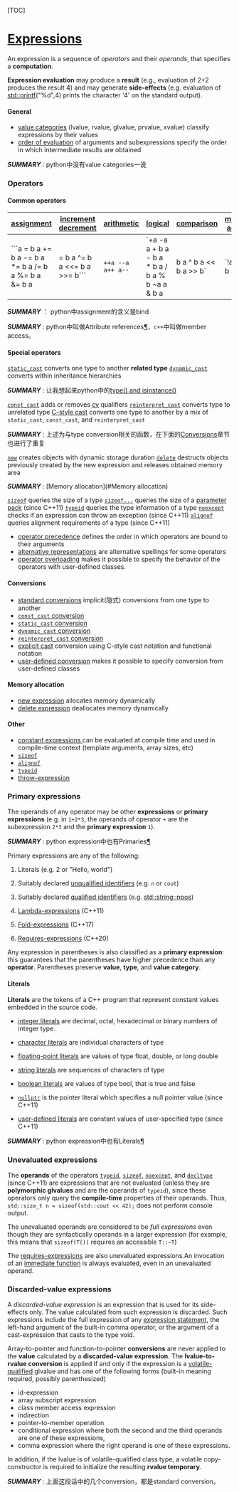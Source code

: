 [TOC]

# [Expressions](https://en.cppreference.com/w/cpp/language/expressions)

An expression is a sequence of *operators* and their *operands*, that specifies a **computation**.

**Expression evaluation** may produce a **result** (e.g., evaluation of 2+2 produces the result 4) and may generate **side-effects** (e.g. evaluation of [std::printf](http://en.cppreference.com/w/cpp/io/c/fprintf)("%d",4) prints the character '4' on the standard output).

#### General

- [value categories](https://en.cppreference.com/w/cpp/language/value_category) (lvalue, rvalue, glvalue, prvalue, xvalue) classify expressions by their values
- [order of evaluation](https://en.cppreference.com/w/cpp/language/eval_order) of arguments and subexpressions specify the order in which intermediate results are obtained

***SUMMARY*** : python中没有value categories一说

### Operators

#### **Common operators**

| [assignment](https://en.cppreference.com/w/cpp/language/operator_assignment) | [increment decrement](https://en.cppreference.com/w/cpp/language/operator_incdec) | [arithmetic](https://en.cppreference.com/w/cpp/language/operator_arithmetic) | [logical](https://en.cppreference.com/w/cpp/language/operator_logical) | [comparison](https://en.cppreference.com/w/cpp/language/operator_comparison) | [member access](https://en.cppreference.com/w/cpp/language/operator_member_access) | [other](https://en.cppreference.com/w/cpp/language/operator_other) |
| ------------------------------------------------------------ | ------------------------------------------------------------ | ------------------------------------------------------------ | ------------------------------------------------------------ | ------------------------------------------------------------ | ------------------------------------------------------------ | ------------------------------------------------------------ |
| ```a = b a += b a -= b a *= b a /= b a %= b a &= b a |= b a ^= b a <<= b a >>= b``` | `++a --a a++ a--`                                            | `+a -a a + b a - b a * b a / b a % b ~a a & b a | b a ^ b a << b a >> b` | `!a a && b a || b`                                           | `a == b a != b a < b a > b a <= b a >= b a <=> b`            | a[b], *a &a a->b a.b a->*b a.*b``                            | `a(...) a, b ? :`                                            |

***SUMMARY*** ： python中assignment的含义是bind

***SUMMARY*** : python中叫做Attribute references[¶](https://docs.python.org/3.3/reference/expressions.html#attribute-references)，`c++`中叫做member access。

#### **Special operators**

[`static_cast`](https://en.cppreference.com/w/cpp/language/static_cast) converts one type to another **related type** 
[`dynamic_cast`](https://en.cppreference.com/w/cpp/language/dynamic_cast) converts within inheritance hierarchies 

***SUMMARY*** : 让我想起来python中的[type() and isinstance()](https://stackoverflow.com/questions/1549801/what-are-the-differences-between-type-and-isinstance)

[`const_cast`](https://en.cppreference.com/w/cpp/language/const_cast) adds or removes [cv](https://en.cppreference.com/w/cpp/language/cv) qualifiers
[`reinterpret_cast`](https://en.cppreference.com/w/cpp/language/reinterpret_cast) converts type to unrelated type
[C-style cast](https://en.cppreference.com/w/cpp/language/explicit_cast) converts one type to another by a mix of `static_cast`, `const_cast`, and `reinterpret_cast` 

***SUMMARY*** : 上述为与type conversion相关的函数，在下面的[Conversions](#Conversions)章节也进行了重复

[`new`](https://en.cppreference.com/w/cpp/language/new) creates objects with dynamic storage duration
[`delete`](https://en.cppreference.com/w/cpp/language/delete) destructs objects previously created by the new expression and releases obtained memory area

***SUMMARY*** : [Memory allocation](#Memory allocation)

[`sizeof`](https://en.cppreference.com/w/cpp/language/sizeof) queries the size of a type
[`sizeof...`](https://en.cppreference.com/w/cpp/language/sizeof...) queries the size of a [parameter pack](https://en.cppreference.com/w/cpp/language/parameter_pack) (since C++11)
[`typeid`](https://en.cppreference.com/w/cpp/language/typeid) queries the type information of a type
[`noexcept`](https://en.cppreference.com/w/cpp/language/noexcept) checks if an expression can throw an exception (since C++11)
[`alignof`](https://en.cppreference.com/w/cpp/language/alignof) queries alignment requirements of a type (since C++11)



- [operator precedence](https://en.cppreference.com/w/cpp/language/operator_precedence) defines the order in which operators are bound to their arguments
- [alternative representations](https://en.cppreference.com/w/cpp/language/operator_alternative) are alternative spellings for some operators
- [operator overloading](https://en.cppreference.com/w/cpp/language/operators) makes it possible to specify the behavior of the operators with user-defined classes.

#### Conversions

- [standard conversions](https://en.cppreference.com/w/cpp/language/implicit_conversion) implicit(隐式) conversions from one type to another
- [`const_cast` conversion](https://en.cppreference.com/w/cpp/language/const_cast)
- [`static_cast` conversion](https://en.cppreference.com/w/cpp/language/static_cast)
- [`dynamic_cast` conversion](https://en.cppreference.com/w/cpp/language/dynamic_cast)
- [`reinterpret_cast` conversion](https://en.cppreference.com/w/cpp/language/reinterpret_cast)
- [explicit cast](https://en.cppreference.com/w/cpp/language/explicit_cast) conversion using C-style cast notation and functional notation
- [user-defined conversion](https://en.cppreference.com/w/cpp/language/cast_operator) makes it possible to specify conversion from user-defined classes



#### Memory allocation

- [new expression](https://en.cppreference.com/w/cpp/language/new) allocates memory dynamically
- [delete expression](https://en.cppreference.com/w/cpp/language/delete) deallocates memory dynamically



#### Other

- [constant expressions ](https://en.cppreference.com/w/cpp/language/constant_expression)can be evaluated at compile time and used in compile-time context (template arguments, array sizes, etc)
- [`sizeof`](https://en.cppreference.com/w/cpp/language/sizeof)
- [`alignof`](https://en.cppreference.com/w/cpp/language/alignof)
- [`typeid`](https://en.cppreference.com/w/cpp/language/typeid)
- [throw-expression](https://en.cppreference.com/w/cpp/language/throw)



### Primary expressions

The operands of any operator may be other **expressions** or **primary expressions** (e.g. in `1+2*3`, the operands of operator `+` are the subexpression `2*3` and the **primary expression** `1`).

***SUMMARY*** : python expression中也有Primaries[¶](https://docs.python.org/3.3/reference/expressions.html#primaries)

Primary expressions are any of the following:

1) Literals (e.g. 2 or "Hello, world")

2) Suitably declared [unqualified identifiers](https://en.cppreference.com/w/cpp/language/identifiers#Unqualified_identifiers) (e.g. `n` or `cout`)

3) Suitably declared [qualified identifiers](https://en.cppreference.com/w/cpp/language/identifiers#Qualified_identifiers) (e.g. [std::string::npos](https://en.cppreference.com/w/cpp/string/basic_string/npos))

4) [Lambda-expressions](https://en.cppreference.com/w/cpp/language/lambda) (C++11)

5) [Fold-expressions](https://en.cppreference.com/w/cpp/language/fold) (C++17)

6) [Requires-expressions](https://en.cppreference.com/w/cpp/language/constraints) (C++20)

Any expression in parentheses is also classified as a **primary expression**: this guarantees that the parentheses have higher precedence than any **operator**. Parentheses preserve **value**, **type**, and **value category**.

#### Literals

**Literals** are the tokens of a C++ program that represent constant values embedded in the source code.

- [integer literals](https://en.cppreference.com/w/cpp/language/integer_literal) are decimal, octal, hexadecimal or binary numbers of integer type.
- [character literals](https://en.cppreference.com/w/cpp/language/character_literal) are individual characters of type



- [floating-point literals](https://en.cppreference.com/w/cpp/language/floating_literal) are values of type float, double, or long double
- [string literals](https://en.cppreference.com/w/cpp/language/string_literal) are sequences of characters of type



- [boolean literals](https://en.cppreference.com/w/cpp/language/bool_literal) are values of type bool, that is true and false
- [`nullptr`](https://en.cppreference.com/w/cpp/language/nullptr) is the pointer literal which specifies a null pointer value (since C++11)
- [user-defined literals](https://en.cppreference.com/w/cpp/language/user_literal) are constant values of user-specified type (since C++11)

***SUMMARY*** : python expression中也有Literals[¶](https://docs.python.org/3.3/reference/expressions.html#literals)



### Unevaluated expressions

The **operands** of the operators [`typeid`](https://en.cppreference.com/w/cpp/language/typeid), [`sizeof`](https://en.cppreference.com/w/cpp/language/sizeof), [`noexcept`](https://en.cppreference.com/w/cpp/language/noexcept), and [`decltype`](https://en.cppreference.com/w/cpp/language/decltype) (since C++11) are expressions that are not evaluated (unless they are **polymorphic glvalues** and are the operands of `typeid`), since these operators only query the **compile-time** properties of their operands. Thus, `std::size_t n = sizeof(std::cout << 42);` does not perform console output.

The unevaluated operands are considered to be *full expressions* even though they are syntactically operands in a larger expression (for example, this means that `sizeof(T())` requires an accessible `T::~T`)

The [requires-expressions](https://en.cppreference.com/w/cpp/language/constraints) are also unevaluated expressions.An invocation of an [immediate function](https://en.cppreference.com/w/cpp/language/consteval) is always evaluated, even in an unevaluated operand.

### Discarded-value expressions

A *discarded-value expression* is an expression that is used for its side-effects only. The value calculated from such expression is discarded. Such expressions include the full expression of any [expression statement](https://en.cppreference.com/w/cpp/language/statements#Expression_statements), the left-hand argument of the built-in comma operator, or the argument of a cast-expression that casts to the type void.

Array-to-pointer and function-to-pointer **conversions** are never applied to the **value** calculated by a **discarded-value expression**. The **lvalue-to-rvalue conversion** is applied if and only if the expression is a [volatile-qualified](https://en.cppreference.com/w/cpp/language/cv) glvalue and has one of the following forms (built-in meaning required, possibly parenthesized)

- id-expression
- array subscript expression
- class member access expression
- indirection
- pointer-to-member operation
- conditional expression where both the second and the third operands are one of these expressions,
- comma expression where the right operand is one of these expressions.

In addition, if the lvalue is of volatile-qualified class type, a volatile copy-constructor is required to initialize the resulting **rvalue temporary**.

***SUMMARY*** : 上面这段话中的几个conversion，都是standard conversion。

